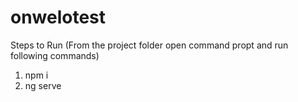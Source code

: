 # onwelotest
Steps to Run (From the project folder open command propt and run following commands)
1. npm i
2. ng serve
